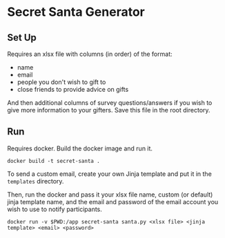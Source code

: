 # Secret Santa Generator

## Set Up

Requires an xlsx file with columns (in order) of the format:
* name
* email
* people you don't wish to gift to
* close friends to provide advice on gifts

And then additional columns of survey questions/answers if you wish to give more information to your gifters.  Save this file in the root directory.

## Run

Requires docker.
Build the docker image and run it.

```shell
docker build -t secret-santa . 
```

To send a custom email, create your own Jinja template and put it in the `templates` directory.

Then, run the docker and pass it your xlsx file name, custom (or default) jinja template name, and the email and password of the email account you wish to use to notify participants.

```shell
docker run -v $PWD:/app secret-santa santa.py <xlsx file> <jinja template> <email> <password>
```


